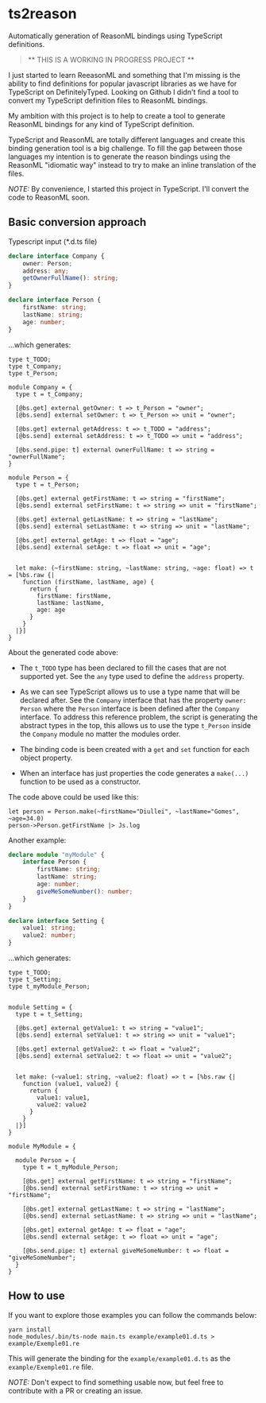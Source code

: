 # ts2reason

Automatically generation of ReasonML bindings using TypeScript definitions.

> ** THIS IS A WORKING IN PROGRESS PROJECT **

I just started to learn ReeasonML and something that I'm missing is the ability to find definitions for popular javascript libraries as we have for TypeScript on DefinitelyTyped. Looking on Github I didn't find a tool to convert my TypeScript definition files to ReasonML bindings. 

My ambition with this project is to help to create a tool to generate ReasonML bindings for any kind of TypeScript definition.

TypeScript and ReasonML are totally different languages and create this binding generation tool is a big challenge. To fill the gap between those languages my intention is to generate the reason bindings using the ReasonML "idiomatic way" instead to try to make an inline translation of the files.

*NOTE:* By convenience, I started this project in TypeScript. I'll convert the code to ReasonML soon.

## Basic conversion approach

Typescript input (*.d.ts file)

```typescript
declare interface Company {
    owner: Person;
    address: any;
    getOwnerFullName(): string;
}

declare interface Person {
    firstName: string;
    lastName: string;
    age: number;
}
```

...which generates:

```reasonml
type t_TODO;
type t_Company;
type t_Person;

module Company = {
  type t = t_Company;
  
  [@bs.get] external getOwner: t => t_Person = "owner";
  [@bs.send] external setOwner: t => t_Person => unit = "owner";
  
  [@bs.get] external getAddress: t => t_TODO = "address";
  [@bs.send] external setAddress: t => t_TODO => unit = "address";
  
  [@bs.send.pipe: t] external ownerFullName: t => string = "ownerFullName";
}

module Person = {
  type t = t_Person;
  
  [@bs.get] external getFirstName: t => string = "firstName";
  [@bs.send] external setFirstName: t => string => unit = "firstName";
  
  [@bs.get] external getLastName: t => string = "lastName";
  [@bs.send] external setLastName: t => string => unit = "lastName";
  
  [@bs.get] external getAge: t => float = "age";
  [@bs.send] external setAge: t => float => unit = "age";
  
  
  let make: (~firstName: string, ~lastName: string, ~age: float) => t = [%bs.raw {| 
    function (firstName, lastName, age) {
      return {
        firstName: firstName, 
        lastName: lastName, 
        age: age
      }
    }
  |}]
}
```

About the generated code above:

* The `t_TODO` type has been declared to fill the cases that are not supported yet. See the `any` type used to define the `address` property.

* As we can see TypeScript allows us to use a type name that will be declared after. See the `Company` interface that has the property `owner: Person` where the `Person` interface is been defined after the `Company` interface. To address this reference problem, the script is generating the abstract types in the top, this allows us to use the type `t_Person` inside the `Company` module no matter the modules order.

* The binding code is been created with a `get` and `set` function for each object property.

* When an interface has just properties the code generates a `make(...)` function to be used as a constructor.

The code above could be used like this:

```reasonml
let person = Person.make(~firstName="Diullei", ~lastName="Gomes", ~age=34.0)
person->Person.getFirstName |> Js.log
```

Another example:

```typescript
declare module "myModule" {
    interface Person {
        firstName: string;
        lastName: string;
        age: number;
        giveMeSomeNumber(): number;
    }
}

declare interface Setting {
    value1: string;
    value2: number;
}
```

...which generates:

```reasonml
type t_TODO;
type t_Setting;
type t_myModule_Person;


module Setting = {
  type t = t_Setting;
  
  [@bs.get] external getValue1: t => string = "value1";
  [@bs.send] external setValue1: t => string => unit = "value1";
  
  [@bs.get] external getValue2: t => float = "value2";
  [@bs.send] external setValue2: t => float => unit = "value2";
  
  
  let make: (~value1: string, ~value2: float) => t = [%bs.raw {| 
    function (value1, value2) {
      return {
        value1: value1, 
        value2: value2
      }
    }
  |}]
}

module MyModule = {
  
  module Person = {
    type t = t_myModule_Person;
    
    [@bs.get] external getFirstName: t => string = "firstName";
    [@bs.send] external setFirstName: t => string => unit = "firstName";
    
    [@bs.get] external getLastName: t => string = "lastName";
    [@bs.send] external setLastName: t => string => unit = "lastName";
    
    [@bs.get] external getAge: t => float = "age";
    [@bs.send] external setAge: t => float => unit = "age";
    
    [@bs.send.pipe: t] external giveMeSomeNumber: t => float = "giveMeSomeNumber";
  }
}
```

## How to use

If you want to explore those examples you can follow the commands below:

    yarn install
    node_modules/.bin/ts-node main.ts example/example01.d.ts > example/Exemple01.re

This will generate the binding for the `example/example01.d.ts` as the `example/Exemple01.re` file.

*NOTE:* Don't expect to find something usable now, but feel free to contribute with a PR or creating an issue.